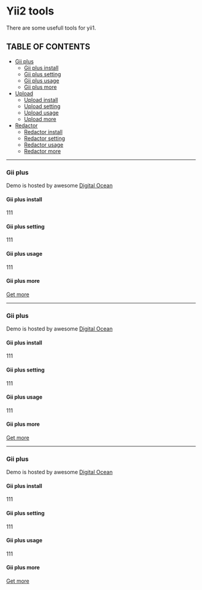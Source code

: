 # Yii2 tools

There are some usefull tools for yii1.

## TABLE OF CONTENTS

- [Gii plus](#gii-plus)
    - [Gii plus install](#gii-plus-install)
    - [Gii plus setting](#gii-plus-setting)
    - [Gii plus usage](#gii-plus-install)
    - [Gii plus more](#gii-plus-more)
- [Upload](#upload)
    - [Upload install](#upload-install)
    - [Upload setting](#upload-setting)
    - [Upload usage](#upload-install)
    - [Upload more](#upload-more)
- [Redactor](#redactor)
    - [Redactor install](#redactor-install)
    - [Redactor setting](#redactor-setting)
    - [Redactor usage](#redactor-install)
    - [Redactor more](#redactor-more)

-----------------------------------------------------------------------------

### Gii plus
Demo is hosted by awesome [Digital Ocean](https://m.do.co/c/d7f000191ea8)

#### Gii plus install
111

#### Gii plus setting
111

#### Gii plus usage
111

#### Gii plus more
[Get more](https://github.com/myzero1/yii2-gii-plus)

----

### Gii plus
Demo is hosted by awesome [Digital Ocean](https://m.do.co/c/d7f000191ea8)

#### Gii plus install
111

#### Gii plus setting
111

#### Gii plus usage
111

#### Gii plus more
[Get more](https://github.com/myzero1/yii2-gii-plus)

----

### Gii plus
Demo is hosted by awesome [Digital Ocean](https://m.do.co/c/d7f000191ea8)

#### Gii plus install
111

#### Gii plus setting
111

#### Gii plus usage
111

#### Gii plus more
[Get more](https://github.com/myzero1/yii2-gii-plus)

